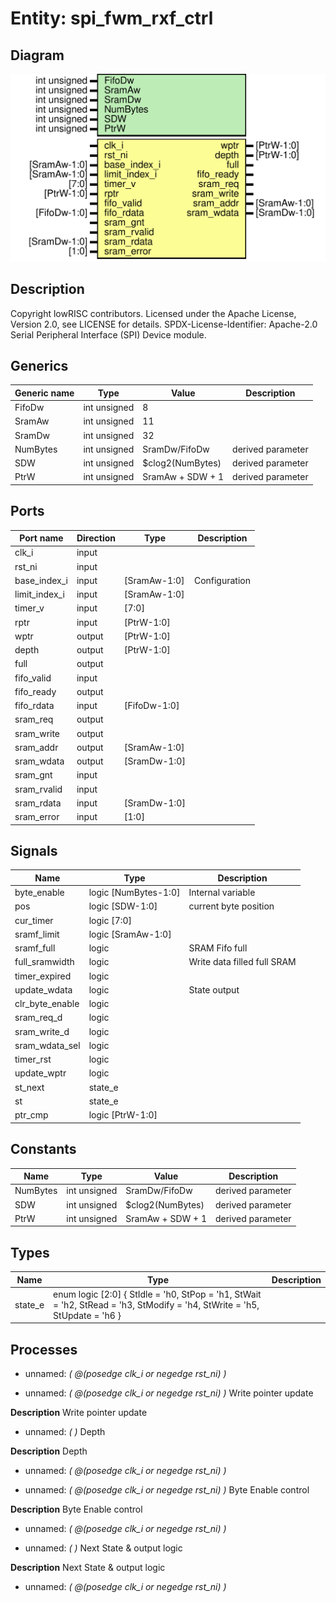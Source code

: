# Entity: spi_fwm_rxf_ctrl
## Diagram
![Diagram](spi_fwm_rxf_ctrl.svg "Diagram")
## Description
Copyright lowRISC contributors.
 Licensed under the Apache License, Version 2.0, see LICENSE for details.
 SPDX-License-Identifier: Apache-2.0
 Serial Peripheral Interface (SPI) Device module.
 
## Generics
| Generic name | Type         | Value            | Description       |
| ------------ | ------------ | ---------------- | ----------------- |
| FifoDw       | int unsigned | 8                |                   |
| SramAw       | int unsigned | 11               |                   |
| SramDw       | int unsigned | 32               |                   |
| NumBytes     | int unsigned | SramDw/FifoDw    | derived parameter |
| SDW          | int unsigned | $clog2(NumBytes) | derived parameter |
| PtrW         | int unsigned | SramAw + SDW + 1 | derived parameter |
## Ports
| Port name     | Direction | Type         | Description   |
| ------------- | --------- | ------------ | ------------- |
| clk_i         | input     |              |               |
| rst_ni        | input     |              |               |
| base_index_i  | input     | [SramAw-1:0] | Configuration |
| limit_index_i | input     | [SramAw-1:0] |               |
| timer_v       | input     | [7:0]        |               |
| rptr          | input     | [PtrW-1:0]   |               |
| wptr          | output    | [PtrW-1:0]   |               |
| depth         | output    | [PtrW-1:0]   |               |
| full          | output    |              |               |
| fifo_valid    | input     |              |               |
| fifo_ready    | output    |              |               |
| fifo_rdata    | input     | [FifoDw-1:0] |               |
| sram_req      | output    |              |               |
| sram_write    | output    |              |               |
| sram_addr     | output    | [SramAw-1:0] |               |
| sram_wdata    | output    | [SramDw-1:0] |               |
| sram_gnt      | input     |              |               |
| sram_rvalid   | input     |              |               |
| sram_rdata    | input     | [SramDw-1:0] |               |
| sram_error    | input     | [1:0]        |               |
## Signals
| Name            | Type                 | Description                 |
| --------------- | -------------------- | --------------------------- |
| byte_enable     | logic [NumBytes-1:0] | Internal variable           |
| pos             | logic [SDW-1:0]      | current byte position       |
| cur_timer       | logic [7:0]          |                             |
| sramf_limit     | logic [SramAw-1:0]   |                             |
| sramf_full      | logic                | SRAM Fifo full              |
| full_sramwidth  | logic                | Write data filled full SRAM |
| timer_expired   | logic                |                             |
| update_wdata    | logic                | State output                |
| clr_byte_enable | logic                |                             |
| sram_req_d      | logic                |                             |
| sram_write_d    | logic                |                             |
| sram_wdata_sel  | logic                |                             |
| timer_rst       | logic                |                             |
| update_wptr     | logic                |                             |
| st_next         | state_e              |                             |
| st              | state_e              |                             |
| ptr_cmp         | logic [PtrW-1:0]     |                             |
## Constants
| Name     | Type         | Value            | Description       |
| -------- | ------------ | ---------------- | ----------------- |
| NumBytes | int unsigned | SramDw/FifoDw    | derived parameter |
| SDW      | int unsigned | $clog2(NumBytes) | derived parameter |
| PtrW     | int unsigned | SramAw + SDW + 1 | derived parameter |
## Types
| Name    | Type                                                                                                                                                              | Description |
| ------- | ----------------------------------------------------------------------------------------------------------------------------------------------------------------- | ----------- |
| state_e | enum logic [2:0] {     StIdle   = 'h0,     StPop    = 'h1,     StWait   = 'h2,     StRead   = 'h3,     StModify = 'h4,     StWrite  = 'h5,     StUpdate = 'h6   } |             |
## Processes
- unnamed: _( @(posedge clk_i or negedge rst_ni) )_

- unnamed: _( @(posedge clk_i or negedge rst_ni) )_
Write pointer update

**Description**
Write pointer update

- unnamed: _(  )_
Depth

**Description**
Depth

- unnamed: _( @(posedge clk_i or negedge rst_ni) )_

- unnamed: _( @(posedge clk_i or negedge rst_ni) )_
Byte Enable control

**Description**
Byte Enable control

- unnamed: _( @(posedge clk_i or negedge rst_ni) )_

- unnamed: _(  )_
Next State & output logic

**Description**
Next State & output logic

- unnamed: _( @(posedge clk_i or negedge rst_ni) )_


